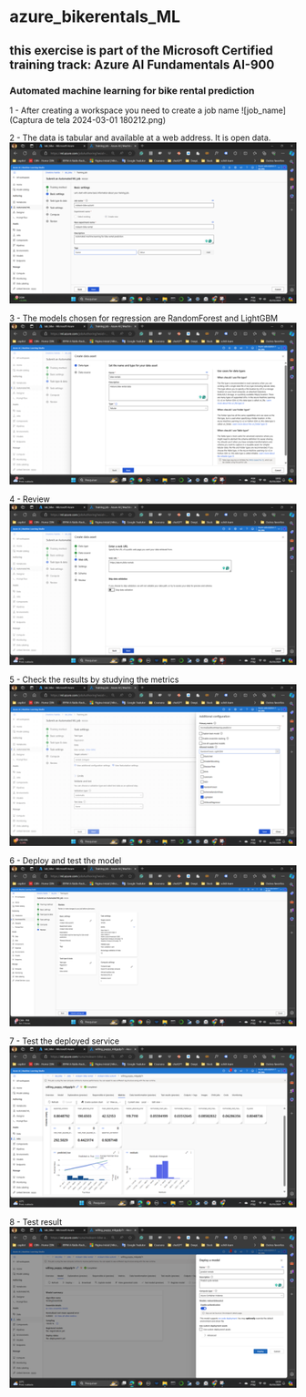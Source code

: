 # azure_bikerentals_ML
## this exercise is part of the Microsoft Certified training track: Azure AI Fundamentals AI-900
### Automated machine learning for bike rental prediction
1 - After creating a workspace you need to create a job name
![job_name](Captura de tela 2024-03-01 180212.png) 

2 - The data is tabular and available at a web address. It is open data.
![data](1.png)

3 - The models chosen for regression are RandomForest and LightGBM
![models](2.png)

4 - Review
![review](3.png)

5 - Check the results by studying the metrics
![results](4.png)

6 - Deploy and test the model
![results](5.png)

7 - Test the deployed service
![test](6.png)

8 - Test result
![test_result](7.png)



